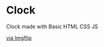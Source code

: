 # Clock
Clock made with Basic HTML CSS JS

<div style="width:360px;max-width:100%;"><a href="https://imgflip.com/gif/5ddall">via Imgflip</a></p></div>
